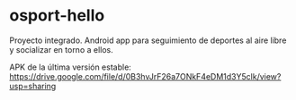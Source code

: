# osport-hello
Proyecto integrado. Android app para seguimiento de deportes al aire libre y socializar en torno a ellos.

APK de la última versión estable: https://drive.google.com/file/d/0B3hvJrF26a7ONkF4eDM1d3Y5clk/view?usp=sharing
